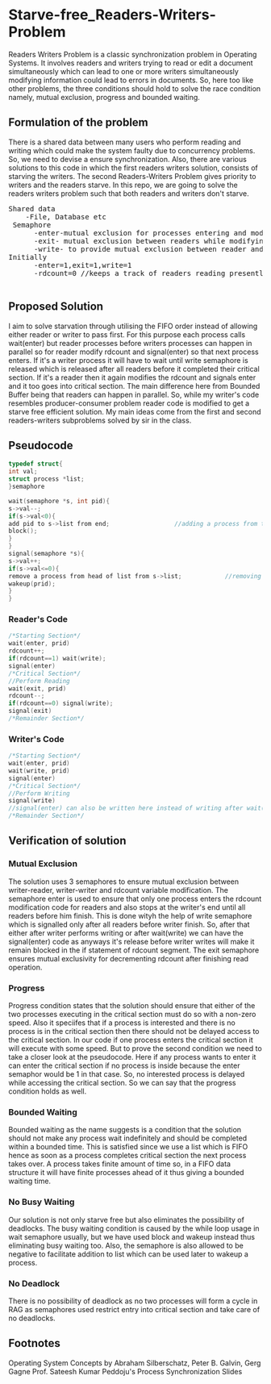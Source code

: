 # Starve-free_Readers-Writers-Problem
Readers Writers Problem is a classic synchronization problem in Operating Systems. It involves readers and writers trying to read or edit a document simultaneously which can lead to one or more writers simultaneously modifying information could lead to errors in documents. So, here too like other problems, the three conditions should hold to solve the race condition namely, mutual exclusion, progress and bounded waiting.
## Formulation of the problem
There is a shared data between many users who perform reading and writing which could make the system faulty due to concurrency problems. So, we need to devise a ensure synchronization. Also, there are various solutions to this code in which the first readers writers solution, consists of starving the writers. The second Readers-Writers Problem gives priority to writers and the readers starve. In this repo, we are going to solve the readers writers problem such that both readers and writers don't starve.
<pre>
Shared data
    -File, Database etc
 Semaphore
      -enter-mutual exclusion for processes entering and modifying rdcount and to ensure FIFO order too.
      -exit- mutual exclusion between readers while modifying shared rdcount variable
      -write- to provide mutual exclusion between reader and writer
Initially
      -enter=1,exit=1,write=1
      -rdcount=0 //keeps a track of readers reading presently
      </pre>
## Proposed Solution
I aim to solve starvation through utilising the FIFO order instead of allowing either reader or writer to pass first. For this purpose each process calls wait(enter) but reader processes before writers processes can happen in parallel so for reader modify rdcount and signal(enter) so that next process enters. If it's a writer process it will have to wait until write semaphore is released which is released after all readers before it completed their critical section. If it's a reader then it again modifies the rdcount and signals enter and it too goes into critical section.
The main difference here from Bounded Buffer being that readers can happen in parallel. So, while my writer's code resembles producer-consumer problem reader code is modified to get a starve free efficient solution. My main ideas come from the first and second readers-writers subproblems solved by sir in the class.
## Pseudocode
```cpp
typedef struct{
int val;
struct process *list;
}semaphore

wait(semaphore *s, int pid){
s->val--;
if(s->val<0){
add pid to s->list from end;                  //adding a process from the tail of list
block();
}
}
signal(semaphore *s){
s->val++;
if(s->val<=0){
remove a process from head of list from s->list;            //removing from head so that FIFO order is followed
wakeup(prid);
}
}
```
### Reader's Code
```cpp
/*Starting Section*/
wait(enter, prid)
rdcount++;
if(rdcount==1) wait(write);
signal(enter)
/*Critical Section*/
//Perform Reading
wait(exit, prid)
rdcount--;
if(rdcount==0) signal(write);
signal(exit)
/*Remainder Section*/
```
### Writer's Code
```cpp
/*Starting Section*/
wait(enter, prid)
wait(write, prid)
signal(enter)
/*Critical Section*/
//Perform Writing
signal(write)
//signal(enter) can also be written here instead of writing after wait(write, prid).     
/*Remainder Section*/
```
## Verification of solution
### Mutual Exclusion
The solution uses 3 semaphores to ensure mutual exclusion between writer-reader, writer-writer and rdcount variable modification. The semaphore enter is used to ensure that only one process enters the rdcount modification code for readers and also stops at the writer's end until all readers before him finish. This is done wityh the help of write semaphore which is signalled only after all readers before writer finish. So, after that either after writer performs writing or after wait(write) we can have the signal(enter) code as anyways it's release before writer writes will make it remain blocked in the if statement of rdcount segment. The exit semaphore ensures mutual exclusivity for decrementing rdcount after finishing read operation.
### Progress
Progress condition states that the solution should ensure that either of the two processes executing in the critical section must do so with a non-zero speed. Also it speciifes that if a process is interested and there is no process is in the critical section then there should not be delayed access to the critical section. In our code if one process enters the critical section it will execute with some speed. But to prove the second condition we need to take a closer look at the pseudocode.
Here if any process wants to enter it can enter the critical section if no process is inside because the enter semaphor would be 1 in that case. So, no interested process is delayed while accessing the critical section. So we can say that the progress condition holds as well.
### Bounded Waiting
Bounded waiting as the name suggests is a condition that the solution should not make any process wait indefinitely and should be completed within a bounded time. This is satisfied since we use a list which is FIFO hence as soon as a process completes critical section the next process takes over. A process takes finite amount of time so, in a FIFO data structure it will have finite processes ahead of it thus giving a bounded waiting time.
### No Busy Waiting
Our solution is not only starve free but also eliminates the possibility of deadlocks. The busy waiting condition is caused by the while loop usage in wait semaphore usually, but we have used block and wakeup instead thus eliminating busy waiting too. Also, the semaphore is also allowed to be negative to facilitate addition to list which can be used later to wakeup a process.
### No Deadlock
There is no possibility of deadlock as no two processes will form a cycle in RAG as semaphores used restrict entry into critical section and take care of no deadlocks.
## Footnotes
Operating System Concepts by Abraham Silberschatz, Peter B. Galvin, Gerg Gagne
Prof. Sateesh Kumar Peddoju's Process Synchronization Slides

